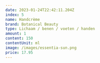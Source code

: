 ```yaml
---
date: 2023-01-24T22:42:11.204Z
index: 5
name: Handcrème
brand: Botanical Beauty
type: Lichaam / benen / voeten / handen
amount: 1
content: 150
contentUnit: ml
image: /images/essentia-sun.png
price: 17.95
---
```


